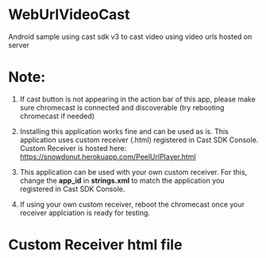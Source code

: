 # WebUrlVideoCast
Android sample using cast sdk v3 to cast video using video urls hosted on server


# Note:
1. If cast button is not appearing in the action bar of this app, please make sure chromecast is connected and discoverable (try rebooting chromecast if needed)

2. Installing this application works fine and can be used as is. This application uses custom receiver (.html) registered in Cast SDK Console. 
Custom Receiver is hosted here: https://snowdonut.herokuapp.com/PeelUrlPlayer.html

3. This application can be used with your own custom receiver. For this, change the **app_id** in **strings.xml** to match the application you registered in Cast SDK Console.

4. If using your own custom receiver, reboot the chromecast once your receiver applciation is ready for testing.


# Custom Receiver html file


<!DOCTYPE html>
<html>
  <head>
    <title>Peel URL Player</title>
  </head>
  <body>
    <cast-media-player></cast-media-player>
    <script src="//www.gstatic.com/cast/sdk/libs/caf_receiver/v3/cast_receiver_framework.js"></script>
    <script type="text/javascript">
      const context = cast.framework.CastReceiverContext.getInstance();
      context.start();
    </script>
  </body>
</html>
